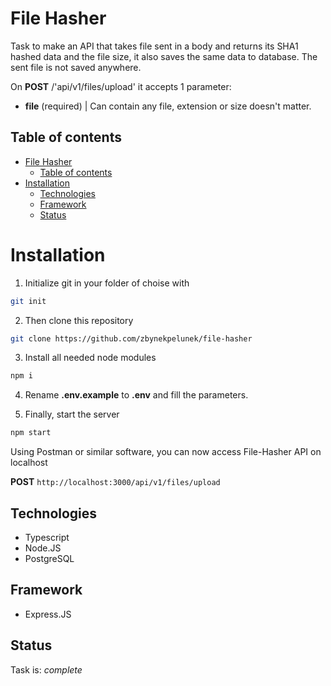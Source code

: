 # File Hasher

Task to make an API that takes file sent in a body and returns its SHA1 hashed data and the file size, it also saves the same data to database. The sent file is not saved anywhere.

On **POST** /'api/v1/files/upload' it accepts 1 parameter:

- **file** (required) | Can contain any file, extension or size doesn't matter.

## Table of contents

- [File Hasher](#file-hasher)
  - [Table of contents](#table-of-contents)
- [Installation](#installation)
  - [Technologies](#technologies)
  - [Framework](#framework)
  - [Status](#status)

# Installation

1. Initialize git in your folder of choise with

```bash
git init
```

2. Then clone this repository

```bash
git clone https://github.com/zbynekpelunek/file-hasher
```

3. Install all needed node modules

```bash
npm i
```

4. Rename **.env.example** to **.env** and fill the parameters.

5. Finally, start the server

```bash
npm start
```

Using Postman or similar software, you can now access File-Hasher API on localhost

**POST** `http://localhost:3000/api/v1/files/upload`

## Technologies

- Typescript
- Node.JS
- PostgreSQL

## Framework

- Express.JS

## Status

Task is: _complete_

